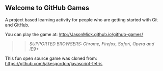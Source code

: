 ## Welcome to GitHub Games

A project based learning activity for people who are getting started with Git and GitHub.

You can play the game at: http://JasonMick.github.io/github-games/

>> _*SUPPORTED BROWSERS*: Chrome, Firefox, Safari, Opera and IE9+_

This fun open source game was cloned from: https://github.com/jakesgordon/javascript-tetris
